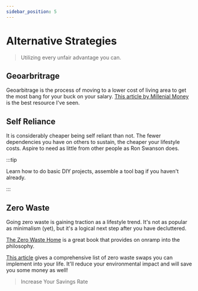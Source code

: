```yaml
---
sidebar_position: 5
---
```


# Alternative Strategies

>Utilizing every unfair advantage you can.

## Geoarbritrage

Geoarbitrage is the process of moving to a lower cost of living area to get the most bang for your buck on your salary. [This article by Millenial Money](https://millennialmoney.com/geoarbitrage/) is the best resource I've seen.

## Self Reliance

It is considerably cheaper being self reliant than not. The fewer dependencies you have on others to sustain, the cheaper your lifestyle costs. Aspire to need as little from other people as Ron Swanson does.

:::tip

Learn how to do basic DIY projects, assemble a tool bag if you haven't already.

:::

## Zero Waste

Going zero waste is gaining traction as a lifestyle trend. It's not as popular as minimalism (yet), but it's a logical next step after you have decluttered.

[The Zero Waste Home](https://zerowastehome.com/book/) is a great book that provides on onramp into the philosophy.

[This article](https://www.goingzerowaste.com/blog/the-ultimate-list-of-zero-waste-swaps/) gives a comprehensive list of zero waste swaps you can implement into your life. It'll reduce your environmental impact and will save you some money as well!

>Increase Your Savings Rate
